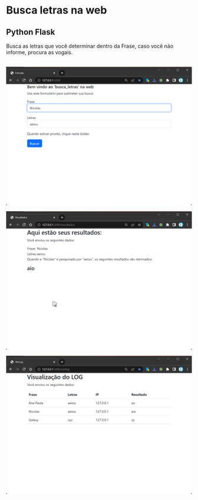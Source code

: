 # Busca letras na web
## Python Flask

Busca as letras que você determinar dentro da Frase, caso você não informe, procura as vogais.
<br><br>
<p align="center">
    <img src="https://github.com/NicolasMCP/py/blob/main/lv-use-a-cabeca/cap_06c-web_p251/static/entrada.png">
</p>
<p align="center">
    <img src="https://github.com/NicolasMCP/py/blob/main/lv-use-a-cabeca/cap_06c-web_p251/static/resultados.png">
</p>
<p align="center">
    <img src="https://github.com/NicolasMCP/py/blob/main/lv-use-a-cabeca/cap_06c-web_p251/static/verlog.png">
</p>